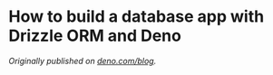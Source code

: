 # How to build a database app with Drizzle ORM and Deno

_Originally published on
[deno.com/blog](https://deno.com/blog/build-database-app-drizzle)._
